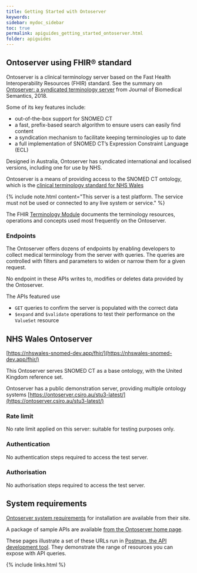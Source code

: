 ```yaml
---
title: Getting Started with Ontoserver
keywords: 
sidebar: mydoc_sidebar
toc: true
permalink: apiguides_getting_started_ontoserver.html
folder: apiguides
---
```


## Ontoserver using FHIR® standard

Ontoserver is a clinical terminology server based on the Fast Health Interoperability Resources (FHIR) standard.  See the summary on [Ontoserver: a syndicated terminology server](https://doi.org/10.1186/s13326-018-0191-z) from Journal of Biomedical Semantics, 2018.

Some of its key features include: 

* out-of-the-box support for SNOMED CT
* a fast, prefix-based search algorithm to ensure users can easily find content 
* a syndication mechanism to facilitate keeping terminologies up to date
* a full implementation of SNOMED CT’s Expression Constraint Language (ECL)

Designed in Australia, Ontoserver has syndicated international and localised versions, including one for use by NHS.

Ontoserver is a means of providing access to the SNOMED CT ontology, which is the [clinical terminology standard for NHS Wales](http://gov.wales/docs/dhss/publications/151118whc053en.pdf)

{% include note.html content="This server is a test platform. The service must not be used or connected to any live system or service." %}

The FHIR [Terminology Module](https://hl7.org/fhir/STU3/terminology-module.html) documents the terminology resources, operations and concepts used most frequently on the Ontoserver.

### Endpoints

The Ontoserver offers dozens of endpoints by enabling developers to collect medical terminology from the server with queries. The queries are controlled with filters and parameters to widen or narrow them for a given request.

No endpoint in these APIs writes to, modifies or deletes data provided by the Ontoserver.

The APIs featured use 

* `GET` queries to confirm the server is populated with the correct data
* `$expand` and `$validate` operations to test their performance on the `ValueSet` resource 


## NHS Wales Ontoserver

[https://nhswales-snomed-dev.app/fhir/](https://nhswales-snomed-dev.app/fhir/)

This Ontoserver serves SNOMED CT as a base ontology, with the United Kingdom reference set.

Ontoserver has a public demonstration server, providing multiple ontology systems [https://ontoserver.csiro.au/stu3-latest/](https://ontoserver.csiro.au/stu3-latest/)

### Rate limit

No rate limit applied on this server: suitable for testing purposes only.

### Authentication  

No authentication steps required to access the test server.

### Authorisation

No authorisation steps required to access the test server.

## System requirements

[Ontoserver system requirements](https://ontoserver.csiro.au/docs/5.3/index.html) for installation are available from their site.

A package of sample APIs are available [from the Ontoserver home page](https://ontoserver.csiro.au/). 

These pages illustrate a set of these URLs run in [Postman, the API development tool](https://www.getpostman.com/). They demonstrate the range of resources you can expose with API queries.


{% include links.html %}